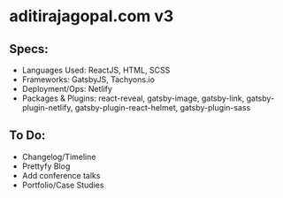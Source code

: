 # aditirajagopal.com v3

## Specs:
- Languages Used: ReactJS, HTML, SCSS
- Frameworks: GatsbyJS, Tachyons.io
- Deployment/Ops: Netlify
- Packages & Plugins: react-reveal, gatsby-image, gatsby-link, gatsby-plugin-netlify, gatsby-plugin-react-helmet, gatsby-plugin-sass

## To Do:
- Changelog/Timeline
- Prettyfy Blog
- Add conference talks
- Portfolio/Case Studies